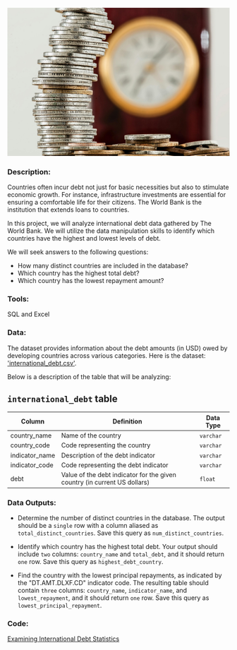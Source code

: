 ![image](https://github.com/mynameisfho/My-Data-Analyst-Portofolio/blob/main/Examining%20International%20Debt%20Statistics/debt.jpg)

### Description:
Countries often incur debt not just for basic necessities but also to stimulate economic growth. For instance, infrastructure investments are essential for ensuring a comfortable life for their citizens. The World Bank is the institution that extends loans to countries.

In this project, we will analyze international debt data gathered by The World Bank. We will utilize the data manipulation skills to identify which countries have the highest and lowest levels of debt.

We will seek answers to the following questions:
- How many distinct countries are included in the database?
- Which country has the highest total debt?
- Which country has the lowest repayment amount?

### Tools: 
SQL and Excel

### Data:
The dataset provides information about the debt amounts (in USD) owed by developing countries across various categories. Here is the dataset: ['international_debt.csv'](https://github.com/mynameisfho/My-Data-Analyst-Portofolio/blob/main/Examining%20International%20Debt%20Statistics/international_debt.csv).

Below is a description of the table that will be analyzing:

## `international_debt` table

| Column | Definition | Data Type |
|-|-|-|
|country_name|Name of the country|`varchar`|
|country_code|Code representing the country|`varchar`|
|indicator_name|Description of the debt indicator|`varchar`|
|indicator_code|Code representing the debt indicator|`varchar`|
|debt|Value of the debt indicator for the given country (in current US dollars)|`float`|

### Data Outputs: 
- Determine the number of distinct countries in the database. The output should be a `single` row with a column aliased as `total_distinct_countries`. Save this query as `num_distinct_countries`.

- Identify which country has the highest total debt. Your output should include `two` columns: `country_name` and `total_debt`, and it should return `one` row. Save this query as `highest_debt_country`.

- Find the country with the lowest principal repayments, as indicated by the "DT.AMT.DLXF.CD" indicator code. The resulting table should contain `three` columns: `country_name`, `indicator_name`, and `lowest_repayment`, and it should return `one` row. Save this query as `lowest_principal_repayment`.

### Code:
[Examining International Debt Statistics](https://github.com/mynameisfho/My-Data-Analyst-Portofolio/blob/main/Examining%20International%20Debt%20Statistics/international_debt.ipynb)
